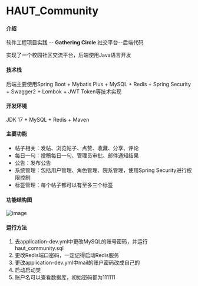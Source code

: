 # HAUT_Community

#### 介绍

软件工程项目实践 -- **Gathering Circle** 社交平台--后端代码

实现了一个校园社区交流平台，后端使用Java语言开发

#### 技术栈

后端主要使用Spring Boot + Mybatis Plus + MySQL + Redis + Spring Security + Swagger2 + Lombok + JWT Token等技术实现

#### 开发环境

JDK 17 + MySQL + Redis + Maven

#### 主要功能

- 帖子相关：发帖、浏览帖子、点赞、收藏、分享、评论
- 每日一句：投稿每日一句、管理员审批、邮件通知结果
- 公告：发布公告
- 系统管理：包括用户管理、角色管理、院系管理，使用Spring Security进行权限控制
- 标签管理：每个帖子都可以有至多三个标签

#### 功能结构图

![image](https://github.com/Ephemeral2333/HAUT_Community/assets/88269111/3147df80-4ce9-4672-80e6-db2be0947184)


#### 运行方法

1. 去application-dev.yml中更改MySQL的账号密码，并运行haut_community.sql
2. 更改Redis端口密码，一定记得启动Redis服务
3. 更改application-dev.yml中mail的账户密码改成自己的
4. 启动启动类
5. 账户名可以查看数据库，初始密码都为111111
